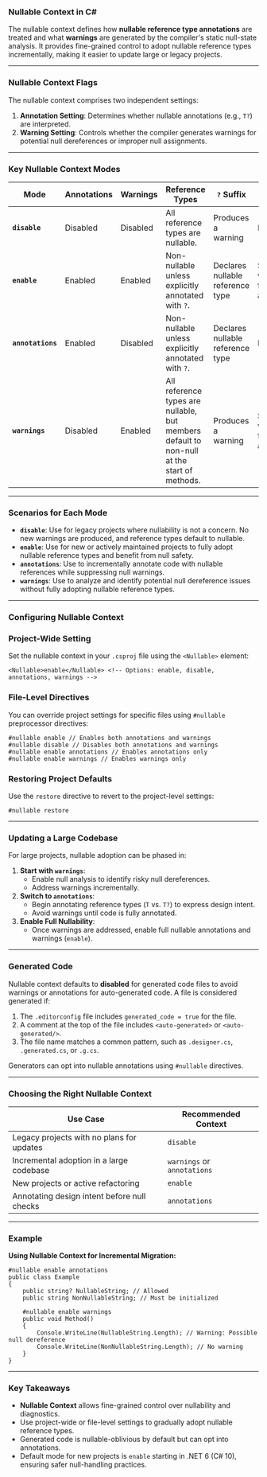 ### **Nullable Context in C#**

The nullable context defines how **nullable reference type annotations** are treated and what **warnings** are generated by the compiler's static null-state analysis. It provides fine-grained control to adopt nullable reference types incrementally, making it easier to update large or legacy projects.

* * * * *

### **Nullable Context Flags**

The nullable context comprises two independent settings:

1.  **Annotation Setting**: Determines whether nullable annotations (e.g., `T?`) are interpreted.
2.  **Warning Setting**: Controls whether the compiler generates warnings for potential null dereferences or improper null assignments.

* * * * *

### **Key Nullable Context Modes**

| **Mode**          | **Annotations** | **Warnings** | **Reference Types**                                                                        | **`?` Suffix**                   | **`!` Operator**                        |
| ----------------- | --------------- | ------------ | ------------------------------------------------------------------------------------------ | -------------------------------- | --------------------------------------- |
| **`disable`**     | Disabled        | Disabled     | All reference types are nullable.                                                          | Produces a warning               | No effect                               |
| **`enable`**      | Enabled         | Enabled      | Non-nullable unless explicitly annotated with `?`.                                         | Declares nullable reference type | Suppresses warnings for null assignment |
| **`annotations`** | Enabled         | Disabled     | Non-nullable unless explicitly annotated with `?`.                                         | Declares nullable reference type | No effect                               |
| **`warnings`**    | Disabled        | Enabled      | All reference types are nullable, but members default to non-null at the start of methods. | Produces a warning               | Suppresses warnings for null assignment |

* * * * *

### **Scenarios for Each Mode**

-   **`disable`**: Use for legacy projects where nullability is not a concern. No new warnings are produced, and reference types default to nullable.
-   **`enable`**: Use for new or actively maintained projects to fully adopt nullable reference types and benefit from null safety.
-   **`annotations`**: Use to incrementally annotate code with nullable references while suppressing null warnings.
-   **`warnings`**: Use to analyze and identify potential null dereference issues without fully adopting nullable reference types.

* * * * *

### **Configuring Nullable Context**

### **Project-Wide Setting**

Set the nullable context in your `.csproj` file using the `<Nullable>` element:

```
<Nullable>enable</Nullable> <!-- Options: enable, disable, annotations, warnings -->

```

### **File-Level Directives**

You can override project settings for specific files using `#nullable` preprocessor directives:

```
#nullable enable // Enables both annotations and warnings
#nullable disable // Disables both annotations and warnings
#nullable enable annotations // Enables annotations only
#nullable enable warnings // Enables warnings only

```

### **Restoring Project Defaults**

Use the `restore` directive to revert to the project-level settings:

```
#nullable restore

```

* * * * *

### **Updating a Large Codebase**

For large projects, nullable adoption can be phased in:

1.  **Start with `warnings`**:
    -   Enable null analysis to identify risky null dereferences.
    -   Address warnings incrementally.
2.  **Switch to `annotations`**:
    -   Begin annotating reference types (`T` vs. `T?`) to express design intent.
    -   Avoid warnings until code is fully annotated.
3.  **Enable Full Nullability**:
    -   Once warnings are addressed, enable full nullable annotations and warnings (`enable`).

* * * * *

### **Generated Code**

Nullable context defaults to **disabled** for generated code files to avoid warnings or annotations for auto-generated code. A file is considered generated if:

1.  The `.editorconfig` file includes `generated_code = true` for the file.
2.  A comment at the top of the file includes `<auto-generated>` or `<auto-generated/>`.
3.  The file name matches a common pattern, such as `.designer.cs`, `.generated.cs`, or `.g.cs`.

Generators can opt into nullable annotations using `#nullable` directives.

* * * * *

### **Choosing the Right Nullable Context**

| **Use Case**                                | **Recommended Context**     |
| ------------------------------------------- | --------------------------- |
| Legacy projects with no plans for updates   | `disable`                   |
| Incremental adoption in a large codebase    | `warnings` or `annotations` |
| New projects or active refactoring          | `enable`                    |
| Annotating design intent before null checks | `annotations`               |

* * * * *

### **Example**

**Using Nullable Context for Incremental Migration:**

```
#nullable enable annotations
public class Example
{
    public string? NullableString; // Allowed
    public string NonNullableString; // Must be initialized

    #nullable enable warnings
    public void Method()
    {
        Console.WriteLine(NullableString.Length); // Warning: Possible null dereference
        Console.WriteLine(NonNullableString.Length); // No warning
    }
}

```

* * * * *

### **Key Takeaways**

-   **Nullable Context** allows fine-grained control over nullability and diagnostics.
-   Use project-wide or file-level settings to gradually adopt nullable reference types.
-   Generated code is nullable-oblivious by default but can opt into annotations.
-   Default mode for new projects is `enable` starting in .NET 6 (C# 10), ensuring safer null-handling practices.